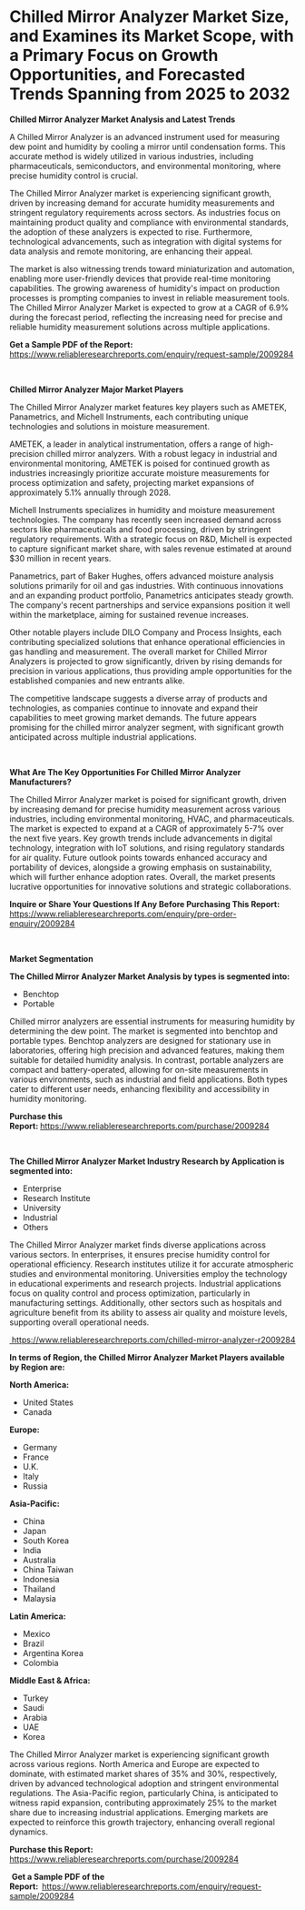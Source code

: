 <p><h1>Chilled Mirror Analyzer Market Size, and Examines its Market Scope, with a Primary Focus on Growth Opportunities, and Forecasted Trends Spanning from 2025 to 2032</h1></p><p><strong>Chilled Mirror Analyzer Market Analysis and Latest Trends</strong></p>
<p><p>A Chilled Mirror Analyzer is an advanced instrument used for measuring dew point and humidity by cooling a mirror until condensation forms. This accurate method is widely utilized in various industries, including pharmaceuticals, semiconductors, and environmental monitoring, where precise humidity control is crucial. </p><p>The Chilled Mirror Analyzer market is experiencing significant growth, driven by increasing demand for accurate humidity measurements and stringent regulatory requirements across sectors. As industries focus on maintaining product quality and compliance with environmental standards, the adoption of these analyzers is expected to rise. Furthermore, technological advancements, such as integration with digital systems for data analysis and remote monitoring, are enhancing their appeal. </p><p>The market is also witnessing trends toward miniaturization and automation, enabling more user-friendly devices that provide real-time monitoring capabilities. The growing awareness of humidity's impact on production processes is prompting companies to invest in reliable measurement tools. The Chilled Mirror Analyzer Market is expected to grow at a CAGR of 6.9% during the forecast period, reflecting the increasing need for precise and reliable humidity measurement solutions across multiple applications.</p></p>
<p><strong>Get a Sample PDF of the Report:&nbsp;</strong> <a href="https://www.reliableresearchreports.com/enquiry/request-sample/2009284?utm_campaign=3079&utm_medium=2&utm_source=Github&utm_content=ia&utm_term=12042025&utm_id=chilled-mirror-analyzer">https://www.reliableresearchreports.com/enquiry/request-sample/2009284</a></p>
<p>&nbsp;</p>
<p><strong>Chilled Mirror Analyzer Major Market Players</strong></p>
<p><p>The Chilled Mirror Analyzer market features key players such as AMETEK, Panametrics, and Michell Instruments, each contributing unique technologies and solutions in moisture measurement. </p><p>AMETEK, a leader in analytical instrumentation, offers a range of high-precision chilled mirror analyzers. With a robust legacy in industrial and environmental monitoring, AMETEK is poised for continued growth as industries increasingly prioritize accurate moisture measurements for process optimization and safety, projecting market expansions of approximately 5.1% annually through 2028.</p><p>Michell Instruments specializes in humidity and moisture measurement technologies. The company has recently seen increased demand across sectors like pharmaceuticals and food processing, driven by stringent regulatory requirements. With a strategic focus on R&D, Michell is expected to capture significant market share, with sales revenue estimated at around $30 million in recent years.</p><p>Panametrics, part of Baker Hughes, offers advanced moisture analysis solutions primarily for oil and gas industries. With continuous innovations and an expanding product portfolio, Panametrics anticipates steady growth. The company's recent partnerships and service expansions position it well within the marketplace, aiming for sustained revenue increases.</p><p>Other notable players include DILO Company and Process Insights, each contributing specialized solutions that enhance operational efficiencies in gas handling and measurement. The overall market for Chilled Mirror Analyzers is projected to grow significantly, driven by rising demands for precision in various applications, thus providing ample opportunities for the established companies and new entrants alike.</p><p>The competitive landscape suggests a diverse array of products and technologies, as companies continue to innovate and expand their capabilities to meet growing market demands. The future appears promising for the chilled mirror analyzer segment, with significant growth anticipated across multiple industrial applications.</p></p>
<p>&nbsp;</p>
<p><strong>What Are The Key Opportunities For Chilled Mirror Analyzer Manufacturers?</strong></p>
<p><p>The Chilled Mirror Analyzer market is poised for significant growth, driven by increasing demand for precise humidity measurement across various industries, including environmental monitoring, HVAC, and pharmaceuticals. The market is expected to expand at a CAGR of approximately 5-7% over the next five years. Key growth trends include advancements in digital technology, integration with IoT solutions, and rising regulatory standards for air quality. Future outlook points towards enhanced accuracy and portability of devices, alongside a growing emphasis on sustainability, which will further enhance adoption rates. Overall, the market presents lucrative opportunities for innovative solutions and strategic collaborations.</p></p>
<p><strong>Inquire or Share Your Questions If Any Before Purchasing This Report:</strong> <a href="https://www.reliableresearchreports.com/enquiry/pre-order-enquiry/2009284?utm_campaign=3079&utm_medium=2&utm_source=Github&utm_content=ia&utm_term=12042025&utm_id=chilled-mirror-analyzer">https://www.reliableresearchreports.com/enquiry/pre-order-enquiry/2009284</a></p>
<p>&nbsp;</p>
<p><strong>Market Segmentation</strong></p>
<p><strong>The Chilled Mirror Analyzer Market Analysis by types is segmented into:</strong></p>
<p><ul><li>Benchtop</li><li>Portable</li></ul></p>
<p><p>Chilled mirror analyzers are essential instruments for measuring humidity by determining the dew point. The market is segmented into benchtop and portable types. Benchtop analyzers are designed for stationary use in laboratories, offering high precision and advanced features, making them suitable for detailed humidity analysis. In contrast, portable analyzers are compact and battery-operated, allowing for on-site measurements in various environments, such as industrial and field applications. Both types cater to different user needs, enhancing flexibility and accessibility in humidity monitoring.</p></p>
<p><strong>Purchase this Report:&nbsp;</strong><a href="https://www.reliableresearchreports.com/purchase/2009284?utm_campaign=3079&utm_medium=2&utm_source=Github&utm_content=ia&utm_term=12042025&utm_id=chilled-mirror-analyzer">https://www.reliableresearchreports.com/purchase/2009284</a></p>
<p>&nbsp;</p>
<p><strong>The Chilled Mirror Analyzer Market Industry Research by Application is segmented into:</strong></p>
<p><ul><li>Enterprise</li><li>Research Institute</li><li>University</li><li>Industrial</li><li>Others</li></ul></p>
<p><p>The Chilled Mirror Analyzer market finds diverse applications across various sectors. In enterprises, it ensures precise humidity control for operational efficiency. Research institutes utilize it for accurate atmospheric studies and environmental monitoring. Universities employ the technology in educational experiments and research projects. Industrial applications focus on quality control and process optimization, particularly in manufacturing settings. Additionally, other sectors such as hospitals and agriculture benefit from its ability to assess air quality and moisture levels, supporting overall operational needs.</p></p>
<p><a href="https://www.reliableresearchreports.com/chilled-mirror-analyzer-r2009284?utm_campaign=3079&utm_medium=2&utm_source=Github&utm_content=ia&utm_term=12042025&utm_id=chilled-mirror-analyzer">&nbsp;https://www.reliableresearchreports.com/chilled-mirror-analyzer-r2009284</a></p>
<p><strong>In terms of Region, the Chilled Mirror Analyzer Market Players available by Region are:</strong></p>
<p>
    <p> <strong> North America: </strong>
        <ul>
            <li>United States</li>
            <li>Canada</li>
        </ul>
        </p> 
    <p> <strong> Europe: </strong>
        <ul>
            <li>Germany</li>
            <li>France</li>
            <li>U.K.</li>
            <li>Italy</li>
            <li>Russia</li>
        </ul>
        </p> 
    <p> <strong> Asia-Pacific: </strong>
        <ul>
            <li>China</li>
            <li>Japan</li>
            <li>South Korea</li>
            <li>India</li>
            <li>Australia</li>
            <li>China Taiwan</li>
            <li>Indonesia</li>
            <li>Thailand</li>
            <li>Malaysia</li>
        </ul>
        </p> 
    <p> <strong> Latin America: </strong>
        <ul>
            <li>Mexico</li>
            <li>Brazil</li>
            <li>Argentina Korea</li>
            <li>Colombia</li>
        </ul>
        </p> 
    <p> <strong> Middle East & Africa: </strong>
        <ul>
            <li>Turkey</li>
            <li>Saudi</li>
            <li>Arabia</li>
            <li>UAE</li>
            <li>Korea</li>
        </ul>
    </p>
    </p>
<p><p>The Chilled Mirror Analyzer market is experiencing significant growth across various regions. North America and Europe are expected to dominate, with estimated market shares of 35% and 30%, respectively, driven by advanced technological adoption and stringent environmental regulations. The Asia-Pacific region, particularly China, is anticipated to witness rapid expansion, contributing approximately 25% to the market share due to increasing industrial applications. Emerging markets are expected to reinforce this growth trajectory, enhancing overall regional dynamics.</p></p>
<p><strong>Purchase this Report: </strong><a href="https://www.reliableresearchreports.com/purchase/2009284?utm_campaign=3079&utm_medium=2&utm_source=Github&utm_content=ia&utm_term=12042025&utm_id=chilled-mirror-analyzer">https://www.reliableresearchreports.com/purchase/2009284</a></p>
<p>&nbsp;<strong>Get a Sample PDF of the Report:&nbsp;&nbsp;</strong><a href="https://www.reliableresearchreports.com/enquiry/request-sample/2009284?utm_campaign=3079&utm_medium=2&utm_source=Github&utm_content=ia&utm_term=12042025&utm_id=chilled-mirror-analyzer">https://www.reliableresearchreports.com/enquiry/request-sample/2009284</a></p>
<p><strong></strong></p>
<p><p></p><p></p><p></p></p>